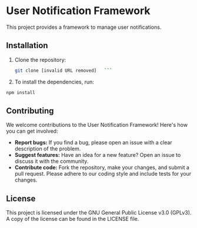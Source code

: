 <!-- README file for this project -->

# User Notification Framework

This project provides a framework to manage user notifications.

## Installation

1. Clone the repository:
   ````bash
   git clone [invalid URL removed]   ```
   ````
2. To install the dependencies, run:

```bash
npm install
```

## Contributing

We welcome contributions to the User Notification Framework! Here's how you can get involved:

- **Report bugs:** If you find a bug, please open an issue with a clear description of the problem.
- **Suggest features:** Have an idea for a new feature? Open an issue to discuss it with the community.
- **Contribute code:** Fork the repository, make your changes, and submit a pull request. Please adhere to our coding style and include tests for your changes.

## License

This project is licensed under the GNU General Public License v3.0 (GPLv3). A copy of the license can be found in the LICENSE file.
